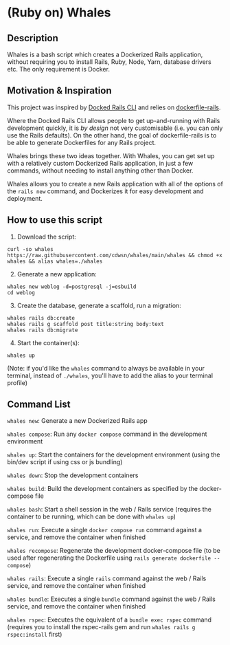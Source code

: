 # (Ruby on) Whales

## Description

Whales is a bash script which creates a Dockerized Rails application, without requiring you to install Rails, Ruby, Node, Yarn, database drivers etc. The only requirement is Docker.

## Motivation & Inspiration

This project was inspired by [Docked Rails CLI](https://github.com/rails/docked) and relies on [dockerfile-rails](https://github.com/rubys/dockerfile-rails). 

Where the Docked Rails CLI allows people to get up-and-running with Rails development quickly, it is *by design* not very customisable (i.e. you can only use the Rails defaults). On the other hand, the goal of dockerfile-rails is to be able to generate Dockerfiles for any Rails project.

Whales brings these two ideas together. With Whales, you can get set up with a relatively custom Dockerized Rails application, in just a few commands, without needing to install anything other than Docker. 

Whales allows you to create a new Rails application with all of the options of the `rails new` command, and Dockerizes it for easy development and deployment. 

## How to use this script

1. Download the script:

```
curl -so whales https://raw.githubusercontent.com/cdwsn/whales/main/whales && chmod +x whales && alias whales=./whales
```

2. Generate a new application:

```
whales new weblog -d=postgresql -j=esbuild
cd weblog
```

3. Create the database, generate a scaffold, run a migration:

```
whales rails db:create
whales rails g scaffold post title:string body:text
whales rails db:migrate
```

4. Start the container(s):

```
whales up
```

(Note: if you'd like the `whales` command to always be available in your terminal, instead of `./whales`, you'll have to add the alias to your terminal profile)

## Command List

`whales new`: Generate a new Dockerized Rails app

`whales compose`: Run any `docker compose` command in the development environment

`whales up`: Start the containers for the development environment (using the bin/dev script if using css or js bundling)

`whales down`: Stop the development containers

`whales build`: Build the development containers as specified by the docker-compose file

`whales bash`: Start a shell session in the web / Rails service (requires the container to be running, which can be done with `whales up`)

`whales run`: Execute a single `docker compose run` command against a service, and remove the container when finished

`whales recompose`: Regenerate the development docker-compose file (to be used after regenerating the Dockerfile using `rails generate dockerfile --compose`)

`whales rails`: Execute a single `rails` command against the web / Rails service, and remove the container when finished

`whales bundle`: Executes a single `bundle` command against the web / Rails service, and remove the container when finished

`whales rspec`: Executes the equivalent of a `bundle exec rspec` command (requires you to install the rspec-rails gem and run `whales rails g rspec:install` first)